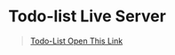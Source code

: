 # Todo-list Live Server
> <a href=" https://adarshprogrammer.github.io/Todo-list/todo.html">Todo-List Open This Link</a>
